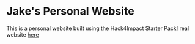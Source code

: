 # Jake's Personal Website
This is a personal website built using the Hack4Impact Starter Pack!
real website [here](https://jakeo.dev)
